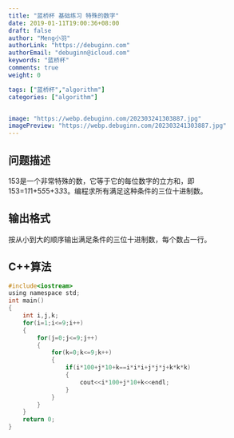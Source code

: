 ```yaml
---
title: "蓝桥杯 基础练习 特殊的数字"
date: 2019-01-11T19:00:36+08:00
draft: false
author: "Meng小羽"
authorLink: "https://debuginn.com"
authorEmail: "debuginn@icloud.com"
keywords: "蓝桥杯"
comments: true
weight: 0

tags: ["蓝桥杯","algorithm"]
categories: ["algorithm"]


image: "https://webp.debuginn.com/202303241303887.jpg"
imagePreview: "https://webp.debuginn.com/202303241303887.jpg"
---
```


## 问题描述　　

153是一个非常特殊的数，它等于它的每位数字的立方和，即153=1*1*1+5*5*5+3*3*3。编程求所有满足这种条件的三位十进制数。

## 输出格式　　

按从小到大的顺序输出满足条件的三位十进制数，每个数占一行。

## C++算法

```c
#include<iostream>
using namespace std;
int main()
{
    int i,j,k;
    for(i=1;i<=9;i++)
    {
        for(j=0;j<=9;j++)
        {
            for(k=0;k<=9;k++)
            {
                if(i*100+j*10+k==i*i*i+j*j*j+k*k*k)
                {
                    cout<<i*100+j*10+k<<endl;
                }
            }
        }
    }
    return 0;
}
```